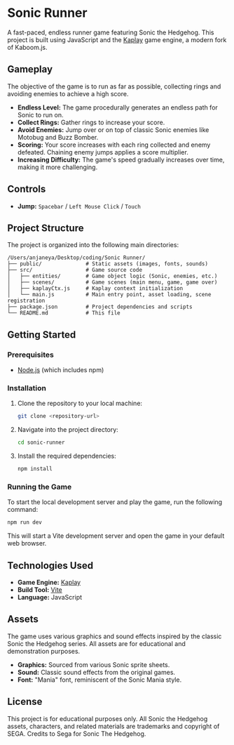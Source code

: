 # Sonic Runner

A fast-paced, endless runner game featuring Sonic the Hedgehog. This project is built using JavaScript and the [Kaplay](https://kaplayjs.com/) game engine, a modern fork of Kaboom.js.

## Gameplay

The objective of the game is to run as far as possible, collecting rings and avoiding enemies to achieve a high score.

-   **Endless Level:** The game procedurally generates an endless path for Sonic to run on.
-   **Collect Rings:** Gather rings to increase your score.
-   **Avoid Enemies:** Jump over or on top of classic Sonic enemies like Motobug and Buzz Bomber.
-   **Scoring:** Your score increases with each ring collected and enemy defeated. Chaining enemy jumps applies a score multiplier.
-   **Increasing Difficulty:** The game's speed gradually increases over time, making it more challenging.

## Controls
-   **Jump:** `Spacebar` / `Left Mouse Click` / `Touch`

## Project Structure

The project is organized into the following main directories:

```
/Users/anjaneya/Desktop/coding/Sonic Runner/
├── public/              # Static assets (images, fonts, sounds)
├── src/                 # Game source code
│   ├── entities/        # Game object logic (Sonic, enemies, etc.)
│   ├── scenes/          # Game scenes (main menu, game, game over)
│   ├── kaplayCtx.js     # Kaplay context initialization
│   └── main.js          # Main entry point, asset loading, scene registration
├── package.json         # Project dependencies and scripts
└── README.md            # This file
```

## Getting Started

### Prerequisites

-   [Node.js](https://nodejs.org/) (which includes npm)

### Installation

1.  Clone the repository to your local machine:
    ```bash
    git clone <repository-url>
    ```
2.  Navigate into the project directory:
    ```bash
    cd sonic-runner
    ```
3.  Install the required dependencies:
    ```bash
    npm install
    ```

### Running the Game

To start the local development server and play the game, run the following command:

```bash
npm run dev
```

This will start a Vite development server and open the game in your default web browser.

## Technologies Used

-   **Game Engine:** [Kaplay](https://kaplayjs.com/)
-   **Build Tool:** [Vite](https://vitejs.dev/)
-   **Language:** JavaScript

## Assets

The game uses various graphics and sound effects inspired by the classic Sonic the Hedgehog series. All assets are for educational and demonstration purposes.

-   **Graphics:** Sourced from various Sonic sprite sheets.
-   **Sound:** Classic sound effects from the original games.
-   **Font:** "Mania" font, reminiscent of the Sonic Mania style.

## License

This project is for educational purposes only. All Sonic the Hedgehog assets, characters, and related materials are trademarks and copyright of SEGA. Credits to Sega for Sonic The Hedgehog.